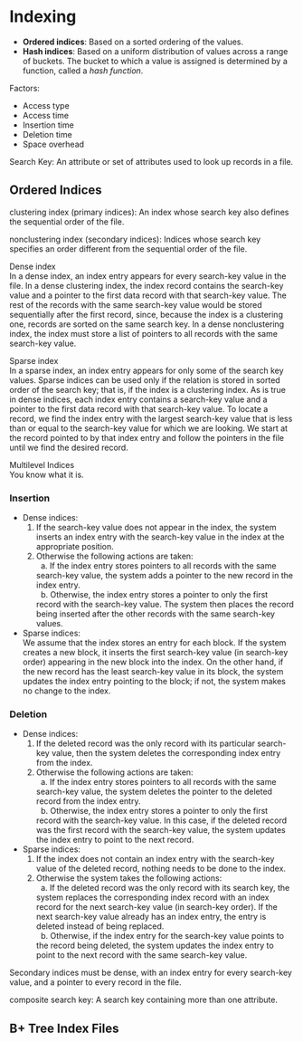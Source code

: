 # Indexing

- **Ordered indices**: Based on a sorted ordering of the values.
- **Hash indices**: Based on a uniform distribution of values across a range of buckets.  The bucket to which a value is assigned is determined by a function, called a _hash function_.

Factors:
- Access type
- Access time
- Insertion time
- Deletion time
- Space overhead

Search Key: An attribute or set of attributes used to look up records in a file.


## Ordered Indices
clustering index (primary indices): An index whose search key also defines the sequential order of the file.

nonclustering index (secondary indices): Indices whose search key specifies an order different from the sequential order of the file.

Dense index  
In a dense index, an index entry appears for every search-key value in the file. In a dense clustering index, the index record contains the search-key value and a pointer to the first data record with that search-key value. The rest of the records with the same search-key value would be stored sequentially after the first record, since, because the index is a clustering one, records are sorted on the same search key.  In a dense nonclustering index, the index must store a list of pointers to all records with the same search-key value.

Sparse index  
In a sparse index, an index entry appears for only some of the search key values. Sparse indices can be used only if the relation is stored in sorted order of the search key; that is, if the index is a clustering index. As is true in dense indices, each index entry contains a search-key value and a pointer to the first data record with that search-key value. To locate a record, we find the index entry with the largest search-key value that is less than or equal to the search-key value for which we are looking. We start at the record pointed to by that index entry and follow the pointers in the file until we find the desired record.

Multilevel Indices  
You know what it is.

### Insertion
- Dense indices:  
  1. If the search-key value does not appear in the index, the system inserts an index entry with the search-key value in the index at the appropriate position.
  2. Otherwise the following actions are taken:    
    &nbsp;&nbsp;a. If the index entry stores pointers to all records with the same search-key value, the system adds a pointer to the new record in the index entry.  
    &nbsp;&nbsp;b. Otherwise, the index entry stores a pointer to only the first record with the search-key value. The system then places the record being inserted after the other records with the same search-key values.
- Sparse indices:  
  We assume that the index stores an entry for each block. If the system creates a new block, it inserts the first search-key value (in search-key order) appearing in the new block into the index. On the other hand, if the new record has the least search-key value in its block, the system updates the index entry pointing to the block; if not, the system makes no change to the index.

### Deletion
- Dense indices:  
  1. If the deleted record was the only record with its particular search-key value, then the system deletes the corresponding index entry from the index.
  2. Otherwise the following actions are taken:   
    &nbsp;&nbsp;a. If the index entry stores pointers to all records with the same search-key value, the system deletes the pointer to the deleted record from the index entry.  
    &nbsp;&nbsp;b. Otherwise, the index entry stores a pointer to only the first record with the search-key value. In this case, if the deleted record was the first record with the search-key value, the system updates the index entry to point to the next record.
- Sparse indices:
  1. If the index does not contain an index entry with the search-key value of the deleted record, nothing needs to be done to the index.
  2. Otherwise the system takes the following actions:  
  &nbsp;&nbsp;a. If the deleted record was the only record with its search key, the system replaces the corresponding index record with an index record for the next search-key value (in search-key order). If the next search-key value already has an index entry, the entry is deleted instead of being replaced.  
  &nbsp;&nbsp;b. Otherwise, if the index entry for the search-key value points to the record being deleted, the system updates the index entry to point to the next record with the same search-key value.

Secondary indices must be dense, with an index entry for every search-key value, and a pointer to every record in the file.

composite search key: A search key containing more than one attribute.

## B+ Tree Index Files